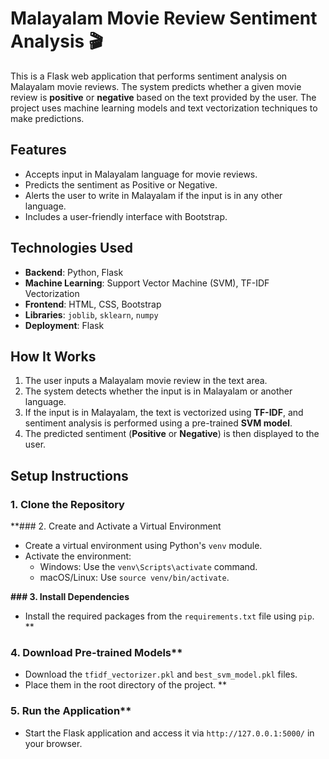 # Malayalam Movie Review Sentiment Analysis 🎬

This is a Flask web application that performs sentiment analysis on Malayalam movie reviews. The system predicts whether a given movie review is **positive** or **negative** based on the text provided by the user. The project uses machine learning models and text vectorization techniques to make predictions.

## Features
- Accepts input in Malayalam language for movie reviews.
- Predicts the sentiment as Positive or Negative.
- Alerts the user to write in Malayalam if the input is in any other language.
- Includes a user-friendly interface with Bootstrap.
## Technologies Used
- **Backend**: Python, Flask
- **Machine Learning**: Support Vector Machine (SVM), TF-IDF Vectorization
- **Frontend**: HTML, CSS, Bootstrap
- **Libraries**: `joblib`, `sklearn`, `numpy`
- **Deployment**: Flask

## How It Works
1. The user inputs a Malayalam movie review in the text area.
2. The system detects whether the input is in Malayalam or another language.
3. If the input is in Malayalam, the text is vectorized using **TF-IDF**, and sentiment analysis is performed using a pre-trained **SVM model**.
4. The predicted sentiment (**Positive** or **Negative**) is then displayed to the user.

## Setup Instructions

### 1. Clone the Repository



**### 2. Create and Activate a Virtual Environment

- Create a virtual environment using Python's `venv` module.
- Activate the environment:
  - Windows: Use the `venv\Scripts\activate` command.
  - macOS/Linux: Use `source venv/bin/activate`.

**### 3. Install Dependencies**

- Install the required packages from the `requirements.txt` file using `pip`.
**
### 4. Download Pre-trained Models**

- Download the `tfidf_vectorizer.pkl` and `best_svm_model.pkl` files.
- Place them in the root directory of the project.
**
### 5. Run the Application**

- Start the Flask application and access it via `http://127.0.0.1:5000/` in your browser.
